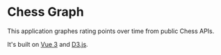 # Chess Graph

This application graphes rating points over time from public Chess APIs.

It's built on [Vue 3](https://v3.vuejs.org/) and [D3.js](https://d3js.org/).  